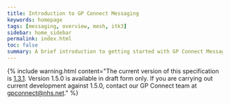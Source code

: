 ```yaml
---
title: Introduction to GP Connect Messaging
keywords: homepage
tags: [messaging, overview, mesh, itk3]
sidebar: home_sidebar
permalink: index.html
toc: false
summary: A brief introduction to getting started with GP Connect Messaging capabilities 
---
```


{% include warning.html content="The current version of this specification is [1.3.1](https://developer.nhs.uk/apis/gpconnect-messaging-1-3/). Version 1.5.0 is available in draft form only. If you are carrying out current development against 1.5.0, contact our GP Connect team at [gpconnect@nhs.net](mailto:gpconnect@nhs.net)." %}




